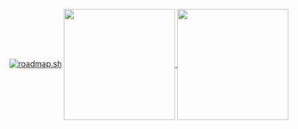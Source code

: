<a href="https://roadmap.sh"><img src="https://roadmap.sh/card/tall/674354f65434bf319aa6da84?variant=dark" alt="roadmap.sh"/></a>
<a href="https://github.com/anuraghazra/github-readme-stats">
  <img height=200 align="center" src="https://github-readme-stats.vercel.app/api?username=nonamich" />
</a>
<a href="https://github.com/anuraghazra/convoychat">
  <img height=200 align="center" src="https://github-readme-stats.vercel.app/api/top-langs?username=nonamich&layout=compact&langs_count=8&card_width=320" />
</a>
